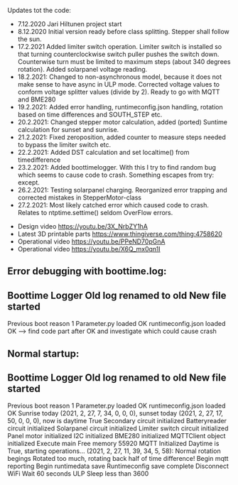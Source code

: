 Updates tot the code:

- 7.12.2020 Jari Hiltunen project start
- 8.12.2020 Initial version ready before class splitting. Stepper shall follow the sun.
- 17.2.2021 Added limiter switch operation. Limiter switch is installed so that turning counterclockwise switch
          puller pushes the switch down. Counterwise turn must be limited to maximum steps (about 340 degrees rotation).
          Added solarpanel voltage reading.
- 18.2.2021: Changed to non-asynchronous model, because it does not make sense to have async in ULP mode.
           Corrected voltage values to conform voltage splitter values (divide by 2).
           Ready to go with MQTT and BME280
- 19.2.2021: Added error handling, runtimeconfig.json handling, rotation based on time differences and SOUTH_STEP etc.
- 20.2.2021: Changed stepper motor calculation, added (ported) Suntime calculation for sunset and sunrise.
- 21.2.2021: Fixed zeroposition, added counter to measure steps needed to bypass the limiter switch etc.
- 22.2.2021: Added DST calculation and set localtime() from timedifference
- 23.2.2021: Added boottimelogger. With this I try to find random bug which seems to cause code to crash. Something escapes from try: except.
- 26.2.2021: Testing solarpanel charging. Reorganized error trapping and corrected mistakes in StepperMotor-class
- 27.2.2021: Most likely catched error which caused code to crash. Relates to ntptime.settime() seldom OverFlow errors.

* Design video https://youtu.be/3X_NrbZY1hA
* Latest 3D printable parts https://www.thingiverse.com/thing:4758620
* Operational video https://youtu.be/PPeND70pGnA
* Operational video https://youtu.be/X6Q_mx0qn1I

Error debugging with boottime.log:
----------------
Boottime Logger
Old log renamed to old
New file started
----------------
Previous boot reason 1 
Parameter.py loaded OK
runtimeconfig.json loaded OK
--> find code part after OK and investigate which could cause crash

Normal startup:
----------------
Boottime Logger
Old log renamed to old
New file started
----------------
Previous boot reason 1 
Parameter.py loaded OK
runtimeconfig.json loaded OK
Sunrise today (2021, 2, 27, 7, 34, 0, 0, 0), sunset today (2021, 2, 27, 17, 50, 0, 0, 0), now is daytime True
Secondary circuit initialized
Batteryreader circuit initialized
Solarpanel circuit initialized
Limiter switch circuit initialized
Panel motor initialized
I2C initialized
BME280 initialized
MQTTClient object initialized
Execute main
Free memory 55920
MQTT Initialized
Daytime is True, starting operations...
(2021, 2, 27, 11, 39, 34, 5, 58): Normal rotation begings
Rotated too much, rotating back half of time difference!
Begin mqtt reporting
Begin runtimedata save
Runtimeconfig save complete
Disconnect WiFi
Wait 60 seconds
ULP Sleep less than 3600

